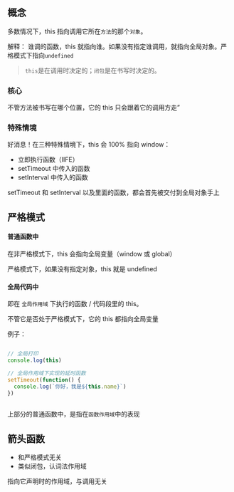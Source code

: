 ## 概念

多数情况下，this 指向调用它所在`方法`的那个`对象`。

解释： 谁调的函数，this 就指向谁。如果没有指定谁调用，就指向全局对象。严格模式下指向`undefined`

> `this`是在调用时决定的；`闭包`是在书写时决定的。

### 核心

不管方法被书写在哪个位置，它的 this 只会跟着它的调用方走”

### 特殊情境

好消息！在三种特殊情境下，this 会 100% 指向 window：

* 立即执行函数（IIFE）
* setTimeout 中传入的函数
* setInterval 中传入的函数

setTimeout 和 setInterval 以及里面的函数，都会首先被交付到全局对象手上

## 严格模式

#### 普通函数中

在非严格模式下，this 会指向全局变量（window 或 global）

严格模式下，如果没有指定对象，this 就是 undefined 

#### 全局代码中

即在 `全局作用域` 下执行的函数 / 代码段里的 this。

不管它是否处于严格模式下，它的 this 都指向全局变量

例子：

```javascript

// 全局打印
console.log(this)

// 全局作用域下实现的延时函数
setTimeout(function() {
  console.log(`你好，我是${this.name}`)
})
    
```

上部分的普通函数中，是指在`函数作用域`中的表现

## 箭头函数

* 和严格模式无关
* 类似闭包，认词法作用域

指向它声明时的作用域，与调用无关